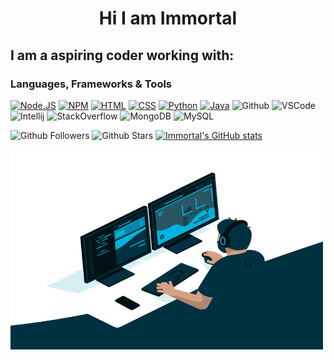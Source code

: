 <h1 align="center"> Hi I am Immortal </h1>

<h2> I am a aspiring coder working with:</h2>

### Languages, Frameworks & Tools
[![Node.JS](https://img.shields.io/badge/Node.js-339933?style=for-the-badge&logo=nodedotjs&logoColor=white)](https://nodejs.org)
[![NPM](https://img.shields.io/badge/npm-CB3837?style=for-the-badge&logo=npm&logoColor=white)](https://npmjs.org)
[![HTML](https://img.shields.io/badge/HTML-E34F26?style=for-the-badge&logo=html5&logoColor=white)](https://whatwg.org/multipage)
[![CSS](https://img.shields.io/badge/CSS-1572B6?style=for-the-badge&logo=css3&logoColor=white)](https://w3.org)
[![Python](https://img.shields.io/badge/Python-0000FF?&style=for-the-badge&logo=Python&logoColor=white)](https://python.org)
[![Java](https://img.shields.io/badge/Java-007396?&style=for-the-badge&logo=Java&logoColor=white)](https://www.java.com/en/)
![Github](https://img.shields.io/badge/Github-181717?style=for-the-badge&logo=github&logoColor=white)
![VSCode](https://img.shields.io/badge/Visual_Studio_Code-007ACC?style=for-the-badge&logo=visualstudiocode&logoColor=white)
![Intellij](https://img.shields.io/badge/Intellij-000000?style=for-the-badge&logo=intellij&logoColor=white)
![StackOverflow](https://img.shields.io/badge/Stack_Overflow-F58025?&style=for-the-badge&logo=stackoverflow&logoColor=white)
![MongoDB](https://img.shields.io/badge/MongoDB-47A248?&style=for-the-badge&logo=mongodb&logoColor=white)
![MySQL](https://img.shields.io/badge/MySQL-003B57?&style=for-the-badge&logo=mysql&logoColor=white)


![Github Followers](https://img.shields.io/github/followers/Immortal-youtube?style=for-the-badge)
![Github Stars](https://img.shields.io/github/stars/Immortal-youtube?style=for-the-badge)
[![Immortal's GitHub stats](https://github-readme-stats.vercel.app/api?username=Immortal-youtube)](https://github.com/Immortal-youtube/github-readme-stats)

<img align="center" alt="GIF" src="https://github.com/Sharan-Python/Sharan-Python/blob/main/code.gif?raw=true" width="500" height="320" />
